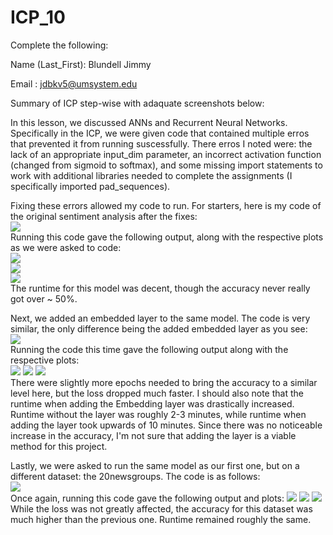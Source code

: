 # ICP_10

Complete the following:

Name (Last_First): Blundell Jimmy

Email : jdbkv5@umsystem.edu

Summary of ICP step-wise with adaquate screenshots below:

In this lesson, we discussed ANNs and Recurrent Neural Networks.
Specifically in the ICP, we were given code that contained multiple erros that prevented it from running suscessfully.
There erros I noted were: the lack of an appropriate input_dim parameter, an incorrect activation function (changed from sigmoid to softmax), and some missing import statements to work with additional libraries needed to complete the assignments (I specifically imported pad_sequences).

Fixing these errors allowed my code to run. For starters, here is my code of the original sentiment analysis after the fixes:<br> 
![](https://github.com/JimmyBlundell/python-ICP10/blob/master/screenshots/sentiment-code.png)<br>
Running this code gave the following output, along with the respective plots as we were asked to code:<br>
![](https://github.com/JimmyBlundell/python-ICP10/blob/master/screenshots/sentiment-epochs.png)<br>
![](https://github.com/JimmyBlundell/python-ICP10/blob/master/screenshots/sentiment-accuracy.png)<br>
![](https://github.com/JimmyBlundell/python-ICP10/blob/master/screenshots/sentiment-loss.png)<br>
The runtime for this model was decent, though the accuracy never really got over ~ 50%.


Next, we added an embedded layer to the same model. The code is very similar, the only difference being the added embedded layer as you see:<br>
![](https://github.com/JimmyBlundell/python-ICP10/blob/master/screenshots/embedding-code.png)<br>
Running the code this time gave the following output along with the respective plots:<br>
![](https://github.com/JimmyBlundell/python-ICP10/blob/master/screenshots/embedding-epochs.png)
![](https://github.com/JimmyBlundell/python-ICP10/blob/master/screenshots/embedding-accuracy.png)
![](https://github.com/JimmyBlundell/python-ICP10/blob/master/screenshots/embedding-loss.png)<br>
There were slightly more epochs needed to bring the accuracy to a similar level here, but the loss dropped much faster. I should also note that the runtime when adding the Embedding layer was drastically increased. Runtime without the layer was roughly 2-3 minutes, while runtime when adding the layer took upwards of 10 minutes. Since there was no noticeable increase in the accuracy, I'm not sure that adding the layer is a viable method for this project.

Lastly, we were asked to run the same model as our first one, but on a different dataset: the 20newsgroups. The code is as follows:<br>
![](https://github.com/JimmyBlundell/python-ICP10/blob/master/screenshots/20newsgroups-code.png)<br>
Once again, running this code gave the following output and plots:
![](https://github.com/JimmyBlundell/python-ICP10/blob/master/screenshots/20newsgroups-epochs.png)
![](https://github.com/JimmyBlundell/python-ICP10/blob/master/screenshots/20newsgroups-accuracy.png)
![](https://github.com/JimmyBlundell/python-ICP10/blob/master/screenshots/20newsgroups-loss.png)<br>
While the loss was not greatly affected, the accuracy for this dataset was much higher than the previous one. Runtime remained roughly the same.
